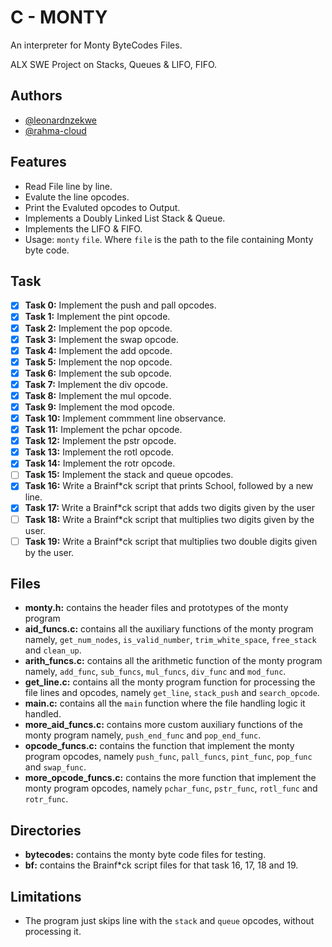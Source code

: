 # C - MONTY

An interpreter for Monty ByteCodes Files.

ALX SWE Project on Stacks, Queues & LIFO, FIFO.

## Authors

- [@leonardnzekwe](https://www.github.com/leonardnzekwe)
- [@rahma-cloud](https://www.github.com/rahma-cloud)

## Features

- Read File line by line.
- Evalute the line opcodes.
- Print the Evaluted opcodes to Output.
- Implements a Doubly Linked List Stack & Queue.
- Implements the LIFO & FIFO.
- Usage: `monty` `file`. Where `file` is the path to the file containing Monty byte code.

## Task

- [x]  **Task 0:** Implement the push and pall opcodes.
- [x]  **Task 1:** Implement the pint opcode.
- [x]  **Task 2:** Implement the pop opcode.
- [x]  **Task 3:** Implement the swap opcode.
- [x]  **Task 4:** Implement the add opcode.
- [x]  **Task 5:** Implement the nop opcode.
- [x]  **Task 6:** Implement the sub opcode.
- [x]  **Task 7:** Implement the div opcode.
- [x]  **Task 8:** Implement the mul opcode.
- [x]  **Task 9:** Implement the mod opcode.
- [x]  **Task 10:** Implement commment line observance.
- [x]  **Task 11:** Implement the pchar opcode.
- [x]  **Task 12:** Implement the pstr opcode.
- [x]  **Task 13:** Implement the rotl opcode.
- [x]  **Task 14:** Implement the rotr opcode.
- [ ]  **Task 15:** Implement the stack and queue opcodes.
- [x]  **Task 16:** Write a Brainf*ck script that prints School, followed by a new line.
- [x]  **Task 17:** Write a Brainf*ck script that adds two digits given by the user
- [ ]  **Task 18:** Write a Brainf*ck script that multiplies two digits given by the user.
- [ ]  **Task 19:** Write a Brainf*ck script that multiplies two double digits given by the user.

## Files

- **monty.h:** contains the header files and prototypes of the monty program
- **aid_funcs.c:** contains all the auxiliary functions of the monty program namely, `get_num_nodes`, `is_valid_number`, `trim_white_space`, `free_stack` and `clean_up`.
- **arith_funcs.c:** contains all the arithmetic function of the monty program namely, `add_func`, `sub_funcs`, `mul_funcs`, `div_func` and `mod_func`.
- **get_line.c:** contains all the monty program function for processing the file lines and opcodes, namely `get_line`, `stack_push` and `search_opcode`.
- **main.c:** contains all the `main` function where the file handling logic it handled.
- **more_aid_funcs.c:** contains more custom auxiliary functions of the monty program namely, `push_end_func` and `pop_end_func`.
- **opcode_funcs.c:** contains the function that implement the monty program opcodes, namely `push_func`, `pall_funcs`, `pint_func`, `pop_func` and `swap_func`.
- **more_opcode_funcs.c:** contains the more function that implement the monty program opcodes, namely `pchar_func`, `pstr_func`, `rotl_func` and `rotr_func`.

## Directories

- **bytecodes:** contains the monty byte code files for testing.
- **bf:** contains the Brainf*ck script files for that task 16, 17, 18 and 19.

## Limitations

- The program just skips line with the `stack` and `queue` opcodes, without processing it.
